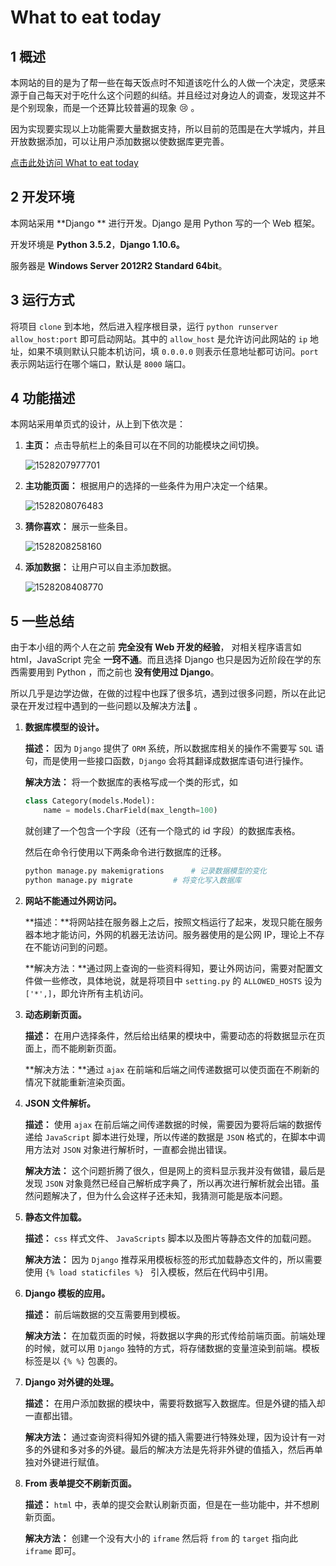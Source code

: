 # What to eat today

## 1 概述

本网站的目的是为了帮一些在每天饭点时不知道该吃什么的人做一个决定，灵感来源于自己每天对于吃什么这个问题的纠结。并且经过对身边人的调查，发现这并不是个别现象，而是一个还算比较普遍的现象 :cry: 。

因为实现要实现以上功能需要大量数据支持，所以目前的范围是在大学城内，并且开放数据添加，可以让用户添加数据以使数据库更完善。

[点击此处访问 What to eat today](http://111.230.51.214:8080)

## 2 开发环境

本网站采用 **Django ** 进行开发。Django 是用 Python 写的一个 Web 框架。

开发环境是 **Python 3.5.2**，**Django 1.10.6。**

服务器是 **Windows Server 2012R2 Standard 64bit**。



## 3 运行方式

将项目 `clone` 到本地，然后进入程序根目录，运行 `python runserver allow_host:port` 即可启动网站。其中的 `allow_host` 是允许访问此网站的 `ip` 地址，如果不填则默认只能本机访问，填 `0.0.0.0` 则表示任意地址都可访问。`port` 表示网站运行在哪个端口，默认是 `8000` 端口。



## 4 功能描述

本网站采用单页式的设计，从上到下依次是：

1. **主页：** 点击导航栏上的条目可以在不同的功能模块之间切换。

   ![1528207977701](http://p8lmnrxv7.bkt.clouddn.com/1528207977701.png)

2. **主功能页面：** 根据用户的选择的一些条件为用户决定一个结果。

   ![1528208076483](http://p8lmnrxv7.bkt.clouddn.com/1528208076483.png)

3. **猜你喜欢：** 展示一些条目。

   ![1528208258160](http://p8lmnrxv7.bkt.clouddn.com/1528208258160.png)

4. **添加数据：** 让用户可以自主添加数据。

   ![1528208408770](http://p8lmnrxv7.bkt.clouddn.com/1528208408770.png)



## 5 一些总结

由于本小组的两个人在之前 **完全没有 Web 开发的经验**， 对相关程序语言如 html，JavaScript 完全 **一窍不通**。而且选择 Django 也只是因为近阶段在学的东西需要用到 Python ，而之前也 **没有使用过 Django**。

所以几乎是边学边做，在做的过程中也踩了很多坑，遇到过很多问题，所以在此记录在开发过程中遇到的一些问题以及解决方法:dog: 。

1. **数据库模型的设计。**

   **描述：** 因为 `Django` 提供了 `ORM` 系统，所以数据库相关的操作不需要写 `SQL` 语句，而是使用一些接口函数，`Django` 会将其翻译成数据库语句进行操作。

   **解决方法：** 将一个数据库的表格写成一个类的形式，如

   ```python
   class Category(models.Model):
       name = models.CharField(max_length=100) 
   ```

   就创建了一个包含一个字段（还有一个隐式的 id 字段）的数据库表格。

   然后在命令行使用以下两条命令进行数据库的迁移。

   ```python
   python manage.py makemigrations		# 记录数据模型的变化
   python manage.py migrate			# 将变化写入数据库 
   ```

   

2. **网站不能通过外网访问。**

   **描述：**将网站挂在服务器上之后，按照文档运行了起来，发现只能在服务器本地才能访问，外网的机器无法访问。服务器使用的是公网 IP，理论上不存在不能访问到的问题。

   **解决方法：**通过网上查询的一些资料得知，要让外网访问，需要对配置文件做一些修改，具体地说，就是将项目中 `setting.py` 的 `ALLOWED_HOSTS` 设为 `['*',]`，即允许所有主机访问。

   

3. **动态刷新页面。**

   **描述：** 在用户选择条件，然后给出结果的模块中，需要动态的将数据显示在页面上，而不能刷新页面。

   **解决方法：**通过 `ajax` 在前端和后端之间传递数据可以使页面在不刷新的情况下就能重新渲染页面。

   

4. **JSON 文件解析。**

   **描述：** 使用 `ajax` 在前后端之间传递数据的时候，需要因为要将后端的数据传递给 `JavaScript` 脚本进行处理，所以传递的数据是 `JSON` 格式的，在脚本中调用方法对 `JSON` 对象进行解析时，一直都会抛出错误。 

   **解决方法：** 这个问题折腾了很久，但是网上的资料显示我并没有做错，最后是发现 `JSON` 对象竟然已经自己解析成字典了，所以再次进行解析就会出错。虽然问题解决了，但为什么会这样子还未知，我猜测可能是版本问题。

   

5. **静态文件加载。**

   **描述：** `css` 样式文件、 `JavaScripts` 脚本以及图片等静态文件的加载问题。 

   **解决方法：** 因为 `Django` 推荐采用模板标签的形式加载静态文件的，所以需要使用 `{% load staticfiles %} ` 引入模板，然后在代码中引用。

   

6. **Django 模板的应用。**

   **描述：** 前后端数据的交互需要用到模板。

   **解决方法：** 在加载页面的时候，将数据以字典的形式传给前端页面。前端处理的时候，就可以用 `Django` 独特的方式，将存储数据的变量渲染到前端。模板标签是以 `{% %}` 包裹的。

   

7. **Django 对外键的处理。**

   **描述：** 在用户添加数据的模块中，需要将数据写入数据库。但是外键的插入却一直都出错。

   **解决方法：** 通过查询资料得知外键的插入需要进行特殊处理，因为设计有一对多的外键和多对多的外键。最后的解决方法是先将非外键的值插入，然后再单独对外键进行赋值。

   

8. **From 表单提交不刷新页面。**

   **描述：** `html` 中，表单的提交会默认刷新页面，但是在一些功能中，并不想刷新页面。

   **解决方法：** 创建一个没有大小的 `iframe` 然后将 `from` 的 `target` 指向此 `iframe` 即可。

   